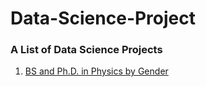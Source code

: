 # Data-Science-Project

### A List of Data Science Projects 

1. [BS and Ph.D. in Physics by Gender](https://github.com/kh4vv/Data-Science-Project/Project1/)
